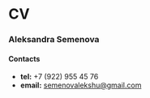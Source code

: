 # CV
### Aleksandra Semenova
#### Contacts
* **tel:** +7 (922) 955 45 76
* **email:** semenovalekshu@gmail.com
